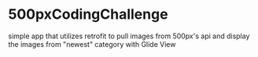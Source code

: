 # 500pxCodingChallenge

simple app that utilizes retrofit to pull images from
500px's api and display the images from "newest" category with Glide View
